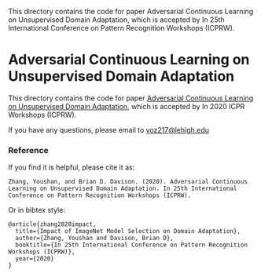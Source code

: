 This directory contains the code for paper Adversarial Continuous Learning on Unsupervised Domain Adaptation, which is accepted by In 25th International Conference on Pattern Recognition Workshops (ICPRW).


# Adversarial Continuous Learning on Unsupervised Domain Adaptation
<!--  <hr width=”200″ align=”left”>  -->
This directory contains the code for paper [Adversarial Continuous Learning on Unsupervised Domain Adaptation](http://openaccess.thecvf.com/content_WACVW_2020/papers/w3/Zhang_Impact_of_ImageNet_Model_Selection_on_Domain_Adaptation_W), which is accepted by In 2020 ICPR Workshops (ICPRW).


If you have any questions, please email to yoz217@lehigh.edu
### Reference

If you find it is helpful, please cite it as:

`
Zhang, Youshan, and Brian D. Davison. (2020). Adversarial Continuous Learning on Unsupervised Domain Adaptation. In 25th International Conference on Pattern Recognition Workshops (ICPRW).
`


Or in bibtex style:

```
@article{zhang2020impact,
  title={Impact of ImageNet Model Selection on Domain Adaptation},
  author={Zhang, Youshan and Davison, Brian D},
  booktitle={In 25th International Conference on Pattern Recognition Workshops (ICPRW)},
  year={2020}
}

```
